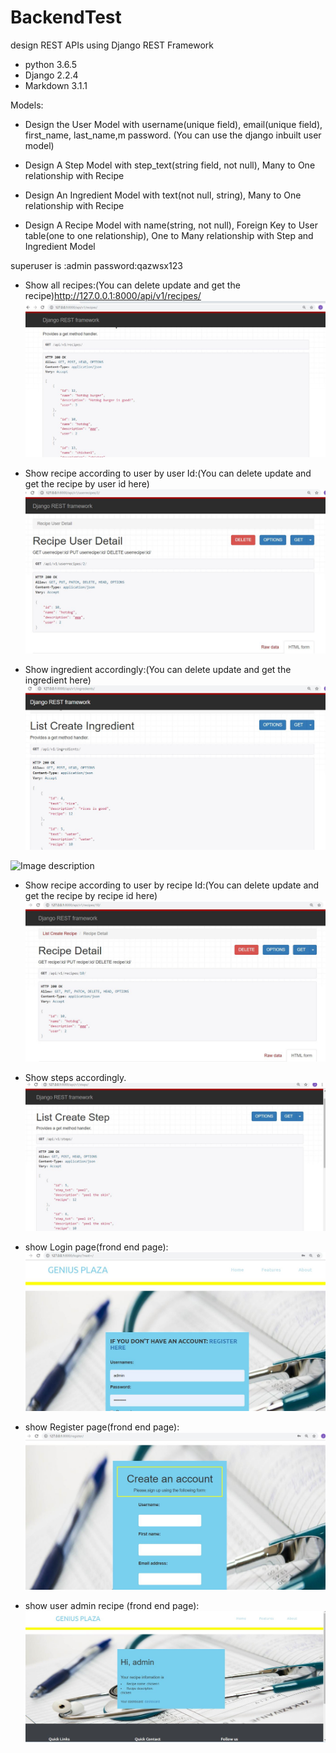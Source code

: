 # BackendTest
design REST APIs using Django REST Framework


- python 3.6.5
- Django 2.2.4
- Markdown 3.1.1

Models:

 

- Design the User Model with username(unique field), email(unique field), first_name,
last_name,m password. (You can use the django inbuilt user model)
 

- Design A Step Model with step_text(string field, not null), Many to One relationship with
Recipe
 

- Design An Ingredient Model with text(not null, string), Many to One relationship with
Recipe
 

- Design A Recipe Model with name(string, not null), Foreign Key to User table(one to one
relationship), One to Many relationship with Step and Ingredient Model

superuser is :admin password:qazwsx123
- Show all recipes:(You can delete update and get the recipe)http://127.0.0.1:8000/api/v1/recipes/
![Image description](https://github.com/wangjinlong9788/BackendTest/blob/master/show/recipes.JPG)

- Show recipe according to user by user Id:(You can delete update and get the recipe by user id here)
![Image description](https://github.com/wangjinlong9788/BackendTest/blob/master/show/Byid.JPG)

- Show ingredient accordingly:(You can delete update and get the ingredient here)
![Image description](https://github.com/wangjinlong9788/BackendTest/blob/master/show/ingredient.JPG)

![Image description](https://github.com/wangjinlong9788/BackendTest/blob/master/show/List%20Create%20Recipe%20%E2%80%93%20Django%20REST%20framework.png)

- Show recipe according to user by recipe Id:(You can delete update and get the recipe by recipe id here)
![Image description](https://github.com/wangjinlong9788/BackendTest/blob/master/show/recipe_id.JPG)


- Show steps accordingly.
![Image description](https://github.com/wangjinlong9788/BackendTest/blob/master/show/steps.JPG)

- show Login page(frond end page):
![Image description](https://github.com/wangjinlong9788/BackendTest/blob/master/show/login.JPG)
- show Register page(frond end page):
![Image description](https://github.com/wangjinlong9788/BackendTest/blob/master/show/register.JPG)

- show user admin recipe (frond end page):
![Image description](https://github.com/wangjinlong9788/BackendTest/blob/master/show/frondrecipes.JPG)


